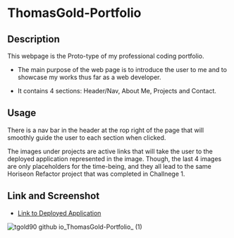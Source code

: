 # ThomasGold-Portfolio

## Description

This webpage is the Proto-type of my professional coding portfolio.

- The main purpose of the web page is to introduce the user to me and to showcase my works thus far as a web developer.

- It contains 4 sections: Header/Nav, About Me, Projects and Contact.


## Usage

There is a nav bar in the header at the rop right of the page that will smoothly guide the user to each section when clicked.

The images under projects are active links that will take the user to the deployed application represented in the image. Though, the last 4 images are only placeholders for the time-being, and they all lead to the same Horiseon Refactor project that was completed in Challnege 1. 


## Link and Screenshot

* [Link to Deployed Application](https://tgold90.github.io/ThomasGold-Portfolio/)

![tgold90 github io_ThomasGold-Portfolio_ (1)](https://user-images.githubusercontent.com/104692375/175789240-dddb1b91-92fe-468a-998f-45998558966e.png)
